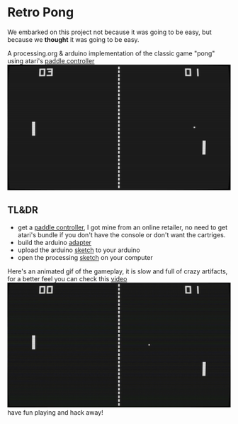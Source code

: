 # Retro Pong

 We embarked on this project not because it was going to be easy, but because we **thought** it was going to be easy.

A processing.org & arduino implementation of the classic game "pong" using atari's [paddle controller](https://atari.com/products/cx30-paddle-controller-bundle)
![](doc/images/screenshot.png)

## TL&DR

* get a [paddle controller](doc/images/atari-paddles.png), I got mine from an online retailer, no need to get atari's bundle if you don't have the console or don't want the cartriges.
* build the arduino [adapter](doc/controller.md)
* upload the arduino [sketch](src/arduino) to your arduino
* open the processing [sketch](src/processing) on your computer

Here's an animated gif of the gameplay, it is slow and full of crazy artifacts, for a better feel you can check this [video](doc/video/gameplay.mp4)
![](doc/video/gameplay.gif)
have fun playing and hack away!
